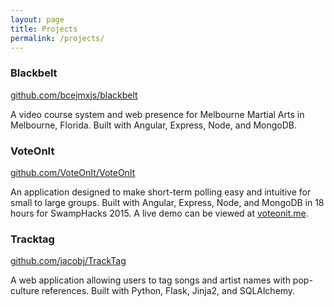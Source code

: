 ```yaml
---
layout: page
title: Projects
permalink: /projects/
---
```


### Blackbelt
[github.com/bcejmxjs/blackbelt](https://github.com/bcejmxjs/blackbelt)

A video course system and web presence for Melbourne Martial Arts in Melbourne,
Florida. Built with Angular, Express, Node, and MongoDB.

### VoteOnIt
[github.com/VoteOnIt/VoteOnIt](https://github.com/VoteOnIt/VoteOnIt)

An application designed to make short-term polling easy and intuitive for small
to large groups. Built with Angular, Express, Node, and MongoDB in 18 hours for
SwampHacks 2015. A live demo can be viewed at [voteonit.me](http://www.voteonit.me).

### Tracktag
[github.com/jacobj/TrackTag](https://github.com/jacobj/TrackTag)

A web application allowing users to tag songs and artist names with pop-culture
references. Built with Python, Flask, Jinja2, and SQLAlchemy.
